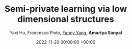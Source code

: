 ---
layout: post
categories: research
authors: "Amartya Sanyal"
title:  "Semi-private learning via low dimensional
structures"
date:   2022-11-20 00:00:00 +00:00
image: /images/ssldp.png
author: Yaxi Hu, Francesco Pinto, <a href="https://sml.inf.ethz.ch/group/fannyy/"> Fanny Yang</a>, <strong> Amartya Sanyal </strong>
important: new
accepted: yes
shortVenue: SlowDNN Workshop
venue: Workshop on <a href="https://slowdnn-workshop.github.io/">Seeking Low-Dimensionality in Deep Neural Networks</a>
---